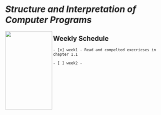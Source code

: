 # **_Structure and Interpretation of Computer Programs_**

<img align="left" width="150" height="250" src="https://upload.wikimedia.org/wikipedia/commons/9/9d/SICP_cover.jpg">

## Weekly Schedule

    - [x] week1 - Read and compelted execricses in chapter 1.1

    - [ ] week2 -
